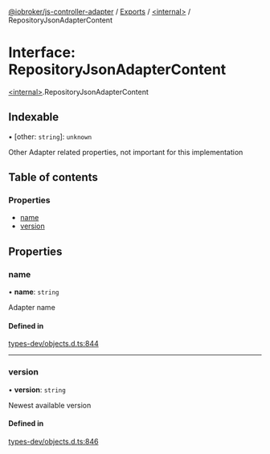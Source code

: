 [@iobroker/js-controller-adapter](../README.md) / [Exports](../modules.md) / [\<internal\>](../modules/internal_.md) / RepositoryJsonAdapterContent

# Interface: RepositoryJsonAdapterContent

[\<internal\>](../modules/internal_.md).RepositoryJsonAdapterContent

## Indexable

▪ [other: `string`]: `unknown`

Other Adapter related properties, not important for this implementation

## Table of contents

### Properties

- [name](internal_.RepositoryJsonAdapterContent.md#name)
- [version](internal_.RepositoryJsonAdapterContent.md#version)

## Properties

### name

• **name**: `string`

Adapter name

#### Defined in

[types-dev/objects.d.ts:844](https://github.com/ioBroker/ioBroker.js-controller/blob/1906f86c/packages/types-dev/objects.d.ts#L844)

___

### version

• **version**: `string`

Newest available version

#### Defined in

[types-dev/objects.d.ts:846](https://github.com/ioBroker/ioBroker.js-controller/blob/1906f86c/packages/types-dev/objects.d.ts#L846)

